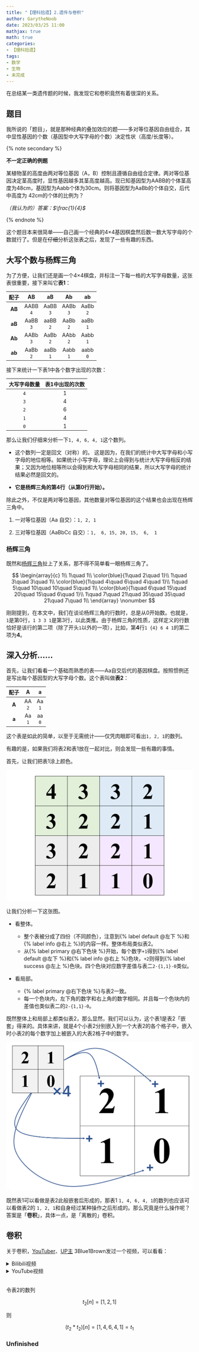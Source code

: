 ```yaml
---
title: "【理科拾遗】2.遗传与卷积"
author: GarytheNoob
date: 2023/03/25 11:00
mathjax: true
math: true
categories:
- 【理科拾遗】
tags:
- 数学
- 生物
- 未完成
---
```


在总结某一类遗传题的时候，我发现它和卷积竟然有着很深的关系。

<!-- more -->

## 题目

我所说的「题目」，就是那种经典的叠加效应的题——多对等位基因自由组合，其中显性基因的个数（基因型中大写字母的个数）决定性状（高度/长度等）。

{% note secondary %}

**不一定正确的例题**

某植物茎的高度由两对等位基因（A，B）控制且遵循自由组合定律。两对等位基因决定茎高度时，显性基因越多其茎高度越高。现已知基因型为AABB的个体茎高度为48cm，基因型为Aabb个体为30cm。则将基因型为AaBb的个体自交，后代中高度为
42cm的个体的比例为？

*（我认为的）答案：$\frac{1}{4}$*

{% endnote %}

这个题目本来很简单——自己画一个经典的4×4基因棋盘然后数一数大写字母的个数就行了。但是在~~仔细~~分析这张表之后，发现了一些有趣的东西。

## 大写个数与杨辉三角

为了方便，让我们还是画一个4×4棋盘，并标注一下每一格的大写字母数量，这张表很重要，接下来叫它**表1**：

|  配子  |     **AB**     |     **aB**     |     **Ab**      |    **ab**     |
| :----: | :------------: | :------------: | :-------------: | :-----------: |
| **AB** | AABB <br> `4`  | AaBB <br> `3`  |  AABb <br> `3`  | AaBb <br> `2` |
| **aB** | AaBB <br> `3`  | aaBB  <br> `2` | AaBb   <br> `2` | aaBb <br> `1` |
| **Ab** | AABb <br> `3`  | AaBb  <br> `2` | AAbb   <br> `2` | Aabb <br> `1` |
| **ab** | AaBb  <br> `2` | aaBb <br> `1`  |  Aabb <br> `1`  | aabb <br> `0` |

接下来统计一下表1中各个数字出现的次数：

| 大写字母数量 | 表1中出现的次数 |
| :----------: | :-------------: |
|     `4`      |        1        |
|     `3`      |        4        |
|     `2`      |        6        |
|     `1`      |        4        |
|     `0`      |        1        |

那么让我们仔细来分析一下`1, 4, 6, 4, 1`这个数列。

- 这个数列一定是回文（对称）的。
  这是因为，在我们的统计中大写字母和小写字母的地位相等。如果统计小写字母，理论上会得到与统计大写字母相反的结果；又因为地位相等所以会得到和大写字母相同的结果，所以大写字母的统计结果必然是回文的。

- **它是杨辉三角的第4行（从第0行开始）。**

除此之外，不仅是两对等位基因，其他数量对等位基因的这个结果也会出现在杨辉三角中。

1. 一对等位基因（Aa 自交）：`1, 2, 1`

2. 三对等位基因（AaBbCc 自交）：`1,  6, 15, 20, 15,  6,  1`

### 杨辉三角

既然和[杨辉三角](https://zh.wikipedia.org/wiki/%E6%9D%A8%E8%BE%89%E4%B8%89%E8%A7%92%E5%BD%A2)扯上了关系，那不得不简单看一眼杨辉三角了。

$$
\begin{array}{c}
1\\
1\quad 1\\
\color{blue}{1\quad 2\quad 1}\\
1\quad 3\quad 3\quad 1\\
\color{blue}{1\quad 4\quad 6\quad 4\quad 1}\\
1\quad 5\quad 10\quad 10\quad 5\quad 1\\
\color{blue}{1\quad 6\quad 15\quad 20\quad 15\quad 6\quad 1}\\
1\quad 7\quad 21\quad 35\quad 35\quad 21\quad 7\quad 1\\
\end{array}
\nonumber
$$

刚刚提到，在本文中，我们在谈论杨辉三角的行数时，总是从0开始数。也就是，`1`是第0行，`1 3 3 1`是第3行，以此类推。由于杨辉三角的性质，这样定义的行数恰好是该行的第二项（除了开头`1`以外的一项），比如，第**4**行`1 {4} 6 4 1`的第二项为**4**。

## 深入分析……

首先，让我们看看一个基础而熟悉的表——Aa自交后代的基因棋盘。按照惯例还是写出每个基因型的大写字母个数。这个表叫做**表2**：

| 配子  |   **A**    |    **a**    |
| :---: | :---------: | :---------: |
| **A** | AA <br> `2` | Aa <br> `1` |
| **a** | Aa <br> `1` | aa <br> `0` |

这个表是如此的简单，以至于无需统计——仅凭肉眼即可看出`1, 2, 1`的数列。

有趣的是，如果我们将表2和表1放在一起对比，则会发现一些有趣的事情。

首先，让我们把表1涂上颜色。

![涂色后的表1](../img/content/10science_discuss_02-convolution/colored_table_1.png)

让我们分析一下这张图。

- 看整体。
  - 整个表被分成了四份（不同颜色），注意到{% label default @左下 %}和{% label info @右上 %}的内容一样。整体布局类似表2。
  - 从{% label primary @右下色块 %}开始，每个数字`+1`得到{% label default @左下 %}和{% label info @右上 %}色块，`+2`则得到{% label success @左上 %}色块。四个色块对应数字差值与表二`2-{1,1}-0`类似。

- 看局部。
  - {% label primary @右下色块 %}与表2一致。
  - 每一个色块内，左下角的数字和右上角的数字相同。并且每一个色块内的差值也类似表二的`2-{1,1}-0`。

既然整体上和局部上都类似表2，那么显然，我们可以认为，这个表1是表2「嵌套」得来的。具体来讲，就是4个小表2分别嵌入到一个大表2的各个格子中，嵌入时小表2的每个数字加上被嵌入的大表2格子中的数字。

![表2嵌套](../img/content/10science_discuss_02-convolution/nest_table_2.png)

既然表1可以看做是表2此般嵌套后形成的，那表1 `1, 4, 6, 4, 1`的数列也应该可以看做表2的 `1, 2, 1`和自身经过某种操作之后形成的。那么究竟是什么操作呢？答案是「**卷积**」，具体一点，是「离散的」卷积。

## 卷积

关于卷积，[YouTuber](https://www.youtube.com/@3blue1brown)、[UP主](https://space.bilibili.com/88461692/) 3Blue1Brown发过一个视频，可以看看：

<details>
<summary>Bilibili视频</summary>
<div style="position: relative; padding: 30% 45%;">
<iframe style="position: absolute; width: 100%; height: 100%; left: 0; top: 0;" src="https://player.bilibili.com/player.html?aid=391585555&bvid=BV1Vd4y1e7pj&cid=931763043&page=1" frameborder="no" scrolling="no"></iframe>
</details>



<details>
<summary>YouTube视频</summary>
<iframe width="560" height="315" src="https://www.youtube.com/embed/KuXjwB4LzSA" title="YouTube video player" frameborder="0" allow="accelerometer; autoplay; clipboard-write; encrypted-media; gyroscope; picture-in-picture; web-share" allowfullscreen></iframe>

</details>

<br>

令表2的数列

$$t_2[n]=[1,2,1]\nonumber$$

则

$$\left(t_2\ast t_2\right)[n]=[1,4,6,4,1]=t_1 \nonumber$$



### Unfinished

